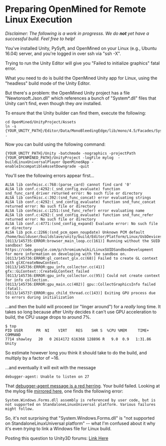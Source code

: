 # Preparing OpenMined for Remote Linux Execution

*Disclaimer: The following is a work in progresss. We do **not** yet have a successful build.  Feel free to help!*

You've installed Unity, PySyft, and OpenMined on your Linux (e.g., Ubuntu 16.04) server, and you're logged in over ssh via "ssh -X".

Trying to run the Unity Editor will give you "Failed to initialize graphics" fatal error.

What you need to do is build the OpenMined Unity app for Linux, using the "headless" build mode of the Unity Editor.

But there's a problem: the OpenMined Unity project has a file "Newtonsoft.Json.dll" which references a bunch of "System*.dll" files that Unity can't find, even though they *are* installed.

To ensure that the Unity builder can find them, execute the following:

    cd OpenMined/UnityProject/Assets 
    ln -s {YOUR_UNITY_PATH}/Editor/Data/MonoBleedingEdge/lib/mono/4.5/Facades/System.*dll .

Now you can build using the following command:

    {YOUR_UNITY_PATH}/Unity -batchmode -nographics -projectPath {YOUR_OPENMINED_PATH}/UnityProject -logFile mylog  -buildLinuxUniversalPlayer OpenMinedApp -enableIncompatibleAssetDowngrade -quit

You'll see the following errors appear first...

    ALSA lib confmisc.c:768:(parse_card) cannot find card '0'
    ALSA lib conf.c:4292:(_snd_config_evaluate) function snd_func_card_driver returned error: No such file or directory
    ALSA lib confmisc.c:392:(snd_func_concat) error evaluating strings
    ALSA lib conf.c:4292:(_snd_config_evaluate) function snd_func_concat returned error: No such file or directory
    ALSA lib confmisc.c:1251:(snd_func_refer) error evaluating name
    ALSA lib conf.c:4292:(_snd_config_evaluate) function snd_func_refer returned error: No such file or directory
    ALSA lib conf.c:4771:(snd_config_expand) Evaluate error: No such file or directory
    ALSA lib pcm.c:2266:(snd_pcm_open_noupdate) Unknown PCM default
    /home/builduser/buildslave/unity/build/Editor/Platform/Linux/UsbDevices.cpp:UsbDevicesQuery
    [0113/145735:ERROR:browser_main_loop.cc(161)] Running without the SUID sandbox! See https://code.google.com/p/chromium/wiki/LinuxSUIDSandboxDevelopment for more information on developing with the sandbox on.
    [0113/145736:ERROR:gl_context_glx.cc(68)] Failed to create GL context with glXCreateNewContext.
    [0113/145736:ERROR:gpu_info_collector.cc(41)] gfx::GLContext::CreateGLContext failed
    [0113/145736:ERROR:gpu_info_collector.cc(95)] Could not create context for info collection.
    [0113/145736:ERROR:gpu_main.cc(402)] gpu::CollectGraphicsInfo failed (fatal).
    [0113/145737:ERROR:gpu_child_thread.cc(143)] Exiting GPU process due to errors during initialization

...and then the build will proceed (or "linger around") for a *really* long time.  It takes so long because after Unity decides it can't use GPU acceleration to build, the CPU usage drops to around 7%.   

    $ top
    PID USER      PR  NI    VIRT    RES    SHR S  %CPU %MEM     TIME+ COMMAND                                                                                                                       
    7714 shawley   20   0 2614172 616368 128896 R   9.0  0.9   1:31.86 Unity                                                                                                                         


So estimate however long you think it should take to do the build, and multiply by a factor of ~16.

...and eventually it will exit with the message

    debugger-agent: Unable to listen on 27
    
    
That [debugger-agent message is a red herring](https://forum.unity.com/threads/6572-debugger-agent-unable-to-listen-on-27.500387/).  Your build failed.  Looking at the mylog file [mirrored here](http://hedges.belmont.edu/~shawley/latest_unity_build_log.txt), one finds the following error:

    System.Windows.Forms.dll assembly is referenced by user code, but is not supported on StandaloneLinuxUniversal platform. Various failures might follow.

So, it's not surprising that "System.Windows.Forms.dll" is "not supported on StandaloneLinuxUniversal platform" -- what I'm confused about it why it's even *trying* to link a Windows file for Linux build.   

Posting this question to Unity3D forums: [Link Here](https://answers.unity.com/questions/1454241/systemwindowsformsdll-assembly-is-referenced-by-us.html)
